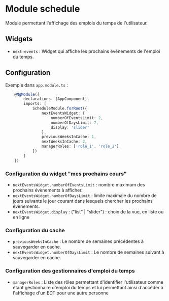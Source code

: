 # Module schedule

Module permettant l'affichage des emplois du temps de l'utilisateur.

## Widgets
- `next-events` : Widget qui affiche les prochains évènements de l'emploi du temps. 

## Configuration

Exemple dans `app.module.ts` :
```typescript
    @NgModule({
        declarations: [AppComponent],
        imports: [
            ScheduleModule.forRoot({
                nextEventsWidget: {
                    numberOfEventsLimit: 2,
                    numberOfDaysLimit: 7,
                    display: 'slider'
                },
                previousWeeksInCache: 1,
                nextWeeksInCache: 2,
                managerRoles: ['role_1', 'role_2']
            })
        ]
    })
```

### Configuration du widget "mes prochains cours"
- `nextEventsWidget.numberOfEventsLimit` : nombre maximum des prochains évènements à afficher.
- `nextEventsWidget.numberOfDaysLimit` : limite maximale du nombre de jours suivants le jour courant dans lesquels chercher les prochains évènements.
- `nextEventsWidget.display` : ("list" | "slider") : choix de la vue, en liste ou en ligne

### Configuration du cache
- `previousWeeksInCache` : Le nombre de semaines précédentes à sauvegarder en cache.
- `nextEventsWidget.numberOfDaysLimit` : Le nombre de semaines suivant à sauvegarder en cache.

### Configuration des gestionnaires d'emploi du temps
- `managerRoles` : Liste des rôles permettant d'identifier l'utilisateur comme étant gestionnaire d'emploi du temps et lui permettant ainsi d'accéder à l'affichage d'un EDT pour une autre personne
